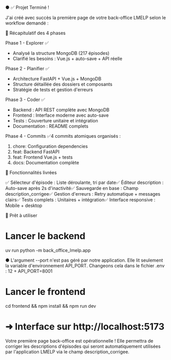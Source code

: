 ● ✅ Projet Terminé !

  J'ai créé avec succès la première page de votre back-office LMELP selon le workflow demandé :

  🏁 Récapitulatif des 4 phases

  Phase 1 - Explorer ✅
  - Analysé la structure MongoDB (217 épisodes)
  - Clarifié les besoins : Vue.js + auto-save + API réelle

  Phase 2 - Planifier ✅
  - Architecture FastAPI + Vue.js + MongoDB
  - Structure détaillée des dossiers et composants
  - Stratégie de tests et gestion d'erreurs

  Phase 3 - Coder ✅
  - Backend : API REST complète avec MongoDB
  - Frontend : Interface moderne avec auto-save
  - Tests : Couverture unitaire et intégration
  - Documentation : README complets

  Phase 4 - Commits ✅4 commits atomiques organisés :
  1. chore: Configuration dependencies
  2. feat: Backend FastAPI
  3. feat: Frontend Vue.js + tests
  4. docs: Documentation complète

  🎯 Fonctionnalités livrées

  ✅ Sélecteur d'épisode : Liste déroulante, tri par date✅ Éditeur description : Auto-save après 2s d'inactivité✅ Sauvegarde en base : Champ
  description_corrigee✅ Gestion d'erreurs : Retry automatique + messages clairs✅ Tests complets : Unitaires + intégration✅ Interface responsive : Mobile +
  desktop

  🚀 Prêt à utiliser

  # Lancer le backend
  uv run python -m back_office_lmelp.app

● L'argument --port n'est pas géré par notre application. Elle lit seulement la variable d'environnement API_PORT. Changeons cela dans le fichier .env :
       12 +  API_PORT=8001


  # Lancer le frontend
  cd frontend && npm install && npm run dev

  # ➜ Interface sur http://localhost:5173

  Votre première page back-office est opérationnelle ! Elle permettra de corriger les descriptions d'épisodes qui seront automatiquement utilisées par
  l'application LMELP via le champ description_corrigee.
